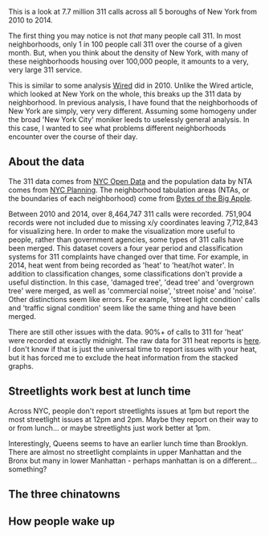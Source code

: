 This is a look at 7.7 million 311 calls across all 5 boroughs of New York from 2010 to 2014.

The first thing you may notice is not *that* many people
call 311. In most neighborhoods, only 1 in 100 people call 311 over the course of a given month. But, when you think about the density of New York, with many of these neighborhoods housing over 100,000 people, it amounts to a very, very large 311 service. 

This is similar to some analysis [Wired](http://www.wired.com/2010/11/ff_311_new_york/all/) did in 2010. Unlike the Wired article, which looked at New York on the whole, this breaks up the 311 data by neighborhood. In previous
analysis, I have found that the neighborhoods of New York are simply, very very different. Assuming some homogeny under the broad 'New York City' moniker leeds to uselessly general analysis. In this case, I wanted to see what problems different neighborhoods encounter over the course of their day.

## About the data

The 311 data comes from [NYC Open Data](https://nycopendata.socrata.com/Social-Services/311-Service-Requests-from-2010-to-Present/erm2-nwe9) and the population data by NTA comes from [NYC Planning](http://www.nyc.gov/html/dcp/html/census/demo_tables_2010.shtml). The neighborhood tabulation areas (NTAs, or the boundaries of each neighborhood) come from [Bytes of the Big Apple](http://www.nyc.gov/html/dcp/html/bytes/dwn_nynta.shtml).

Between 2010 and 2014, over 8,464,747 311 calls were recorded. 751,904 records were not included due to missing x/y coordinates leaving 7,712,843 for visualizing here. In order to make the visualization more useful to people, rather than government agencies, some types of 311 calls have been merged. This dataset covers a four year period and classification systems for 311 complaints have changed over that time. For example, in 2014, heat went from being recorded as 'heat' to 'heat/hot water'. In addition to classification changes, some classifications don't provide a useful distinction. In this case, 'damaged tree', 'dead tree' and 'overgrown tree' were merged, as well as 'commercial noise', 'street noise' and 'noise'. Other distinctions seem like errors. For example, 'street light condition' calls and 'traffic signal condition' seem like the same thing and have been merged.

There are still other issues with the data. 90%+ of calls to 311 for 'heat' were recorded at exactly midnight. The raw data for 311 heat reports is [here](https://data.cityofnewyork.us/Social-Services/Heat/85ag-bewf). I don't know if that is just the universal time to report issues with your heat, but it has forced me to exclude the heat information from the stacked graphs.

## Streetlights work best at lunch time

Across NYC, people don't report streetlights issues at 1pm but report the most streetlight issues at 12pm and 2pm. Maybe they report on their way to or from lunch… or maybe streetlights just work better at 1pm.

Interestingly, Queens seems to have an earlier lunch time than Brooklyn. There are almost no streetlight complaints in upper Manhattan and the Bronx but many in lower Manhattan - perhaps manhattan is on a different…something?

## The three chinatowns


## How people wake up
